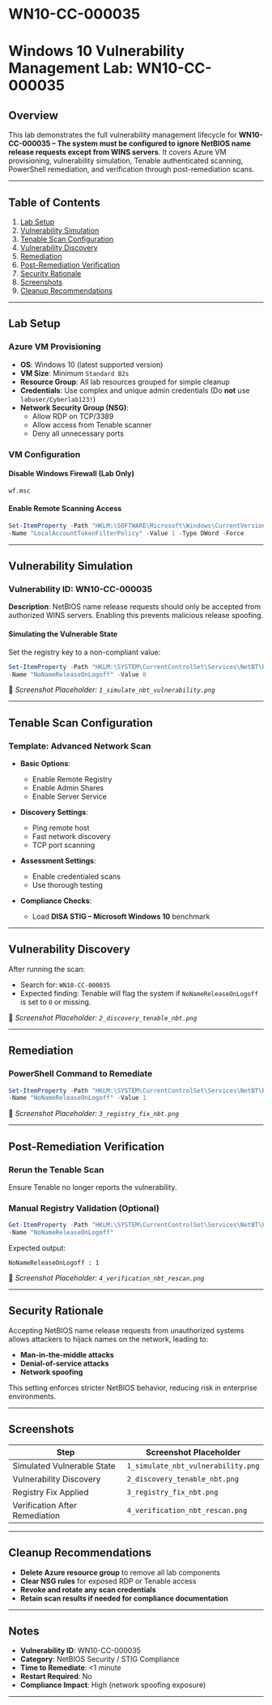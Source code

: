 # WN10-CC-000035
# Windows 10 Vulnerability Management Lab: WN10-CC-000035

## Overview

This lab demonstrates the full vulnerability management lifecycle for **WN10-CC-000035 – The system must be configured to ignore NetBIOS name release requests except from WINS servers**. It covers Azure VM provisioning, vulnerability simulation, Tenable authenticated scanning, PowerShell remediation, and verification through post-remediation scans.

---

## Table of Contents

1. [Lab Setup](#lab-setup)
2. [Vulnerability Simulation](#vulnerability-simulation)
3. [Tenable Scan Configuration](#tenable-scan-configuration)
4. [Vulnerability Discovery](#vulnerability-discovery)
5. [Remediation](#remediation)
6. [Post-Remediation Verification](#post-remediation-verification)
7. [Security Rationale](#security-rationale)
8. [Screenshots](#screenshots)
9. [Cleanup Recommendations](#cleanup-recommendations)

---

## Lab Setup

### Azure VM Provisioning

- **OS**: Windows 10 (latest supported version)
- **VM Size**: Minimum `Standard B2s`
- **Resource Group**: All lab resources grouped for simple cleanup
- **Credentials**: Use complex and unique admin credentials (Do **not** use `labuser/Cyberlab123!`)
- **Network Security Group (NSG)**:
  - Allow RDP on TCP/3389
  - Allow access from Tenable scanner
  - Deny all unnecessary ports

### VM Configuration

#### Disable Windows Firewall (Lab Only)

```shell
wf.msc
```

#### Enable Remote Scanning Access

```powershell
Set-ItemProperty -Path "HKLM:\SOFTWARE\Microsoft\Windows\CurrentVersion\Policies\System" `
-Name "LocalAccountTokenFilterPolicy" -Value 1 -Type DWord -Force
```

---

## Vulnerability Simulation

### Vulnerability ID: WN10-CC-000035

**Description**: NetBIOS name release requests should only be accepted from authorized WINS servers. Enabling this prevents malicious release spoofing.

#### Simulating the Vulnerable State

Set the registry key to a non-compliant value:

```powershell
Set-ItemProperty -Path "HKLM:\SYSTEM\CurrentControlSet\Services\NetBT\Parameters" `
-Name "NoNameReleaseOnLogoff" -Value 0
```

📸 *Screenshot Placeholder: `1_simulate_nbt_vulnerability.png`*

---

## Tenable Scan Configuration

### Template: Advanced Network Scan

- **Basic Options**:
  - Enable Remote Registry
  - Enable Admin Shares
  - Enable Server Service

- **Discovery Settings**:
  - Ping remote host
  - Fast network discovery
  - TCP port scanning

- **Assessment Settings**:
  - Enable credentialed scans
  - Use thorough testing

- **Compliance Checks**:
  - Load **DISA STIG – Microsoft Windows 10** benchmark

---

## Vulnerability Discovery

After running the scan:

- Search for: `WN10-CC-000035`
- Expected finding: Tenable will flag the system if `NoNameReleaseOnLogoff` is set to `0` or missing.

📸 *Screenshot Placeholder: `2_discovery_tenable_nbt.png`*

---

## Remediation

### PowerShell Command to Remediate

```powershell
Set-ItemProperty -Path "HKLM:\SYSTEM\CurrentControlSet\Services\NetBT\Parameters" `
-Name "NoNameReleaseOnLogoff" -Value 1
```

📸 *Screenshot Placeholder: `3_registry_fix_nbt.png`*

---

## Post-Remediation Verification

### Rerun the Tenable Scan

Ensure Tenable no longer reports the vulnerability.

### Manual Registry Validation (Optional)

```powershell
Get-ItemProperty -Path "HKLM:\SYSTEM\CurrentControlSet\Services\NetBT\Parameters" `
-Name "NoNameReleaseOnLogoff"
```

Expected output:
```
NoNameReleaseOnLogoff : 1
```

📸 *Screenshot Placeholder: `4_verification_nbt_rescan.png`*

---

## Security Rationale

Accepting NetBIOS name release requests from unauthorized systems allows attackers to hijack names on the network, leading to:

- **Man-in-the-middle attacks**
- **Denial-of-service attacks**
- **Network spoofing**

This setting enforces stricter NetBIOS behavior, reducing risk in enterprise environments.

---

## Screenshots

| Step                         | Screenshot Placeholder               |
|------------------------------|---------------------------------------|
| Simulated Vulnerable State   | `1_simulate_nbt_vulnerability.png`    |
| Vulnerability Discovery      | `2_discovery_tenable_nbt.png`         |
| Registry Fix Applied         | `3_registry_fix_nbt.png`              |
| Verification After Remediation | `4_verification_nbt_rescan.png`     |

---

## Cleanup Recommendations

- **Delete Azure resource group** to remove all lab components
- **Clear NSG rules** for exposed RDP or Tenable access
- **Revoke and rotate any scan credentials**
- **Retain scan results if needed for compliance documentation**

---

## Notes

- **Vulnerability ID**: WN10-CC-000035
- **Category**: NetBIOS Security / STIG Compliance
- **Time to Remediate**: <1 minute
- **Restart Required**: No
- **Compliance Impact**: High (network spoofing exposure)

---
